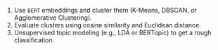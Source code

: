 1. Use `BERT` embeddings and cluster them (K-Means, DBSCAN, or Agglomerative Clustering).
2. Evaluate clusters using cosine similarity and Euclidean distance.
3. Unsupervised topic modeling (e.g., LDA or BERTopic) to get a rough classification.
